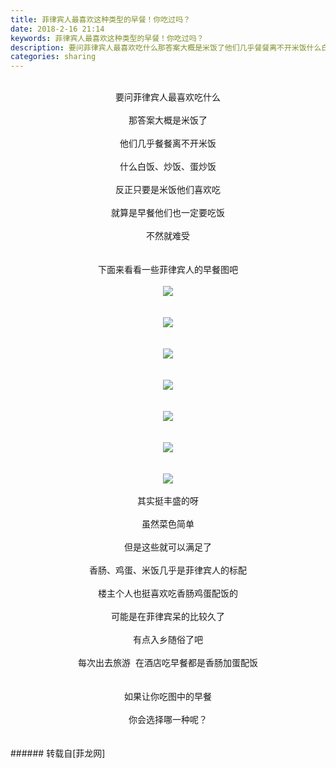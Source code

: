 ```yaml
---
title: 菲律宾人最喜欢这种类型的早餐！你吃过吗？
date: 2018-2-16 21:14
keywords: 菲律宾人最喜欢这种类型的早餐！你吃过吗？
description: 要问菲律宾人最喜欢吃什么那答案大概是米饭了他们几乎餐餐离不开米饭什么白饭、炒饭、蛋炒饭反正只要是米饭他们喜欢吃就算是早餐他们也一定要吃饭不然就难受下面来看看一些菲律宾人的早餐图吧其实挺丰盛的呀虽然菜色简单但是这些就可以满足了香肠、鸡蛋、米饭几乎是菲律宾人的标配楼主个人也挺喜欢吃香肠鸡蛋配饭的可能是在菲律宾呆的比较久了有点入乡随俗了吧每次出去旅游  在酒店吃早餐都是香肠加蛋配饭如果让你吃图中的早餐你会选择哪一种呢？
categories: sharing
---
```

<td class="t_f" id="postmessage_1147239">

<br/>
<div align="center">要问菲律宾人最喜欢吃什么</div><br/>
<div align="center">那答案大概是米饭了</div><br/>
<div align="center">他们几乎餐餐离不开米饭</div><br/>
<div align="center">什么白饭、炒饭、蛋炒饭</div><br/>
<div align="center">反正只要是米饭他们喜欢吃</div><br/>
<div align="center">就算是早餐他们也一定要吃饭</div><br/>
<div align="center">不然就难受</div><br/>
<br/>
<div align="center">下面来看看一些菲律宾人的早餐图吧</div><br/>
<div align="center">

<img aid="769575" data-cf-modified-6212e7578b0b6e72a34537a3-="" file="data/attachment/forum/201802/16/211012tceuw82iwd4jg8bm.png.thumb.jpg" id="aimg_769575" inpost="1" onclick="" onmouseover="" src="http://www.flw.ph/data/attachment/forum/201802/16/211012tceuw82iwd4jg8bm.png" style="cursor:pointer" zoomfile="data/attachment/forum/201802/16/211012tceuw82iwd4jg8bm.png"/>


</div><br/>
<br/>
<div align="center">

<img aid="769576" data-cf-modified-6212e7578b0b6e72a34537a3-="" file="data/attachment/forum/201802/16/211023rr600ldf5h67lv5n.png.thumb.jpg" id="aimg_769576" inpost="1" onclick="" onmouseover="" src="http://www.flw.ph/data/attachment/forum/201802/16/211023rr600ldf5h67lv5n.png" style="cursor:pointer" zoomfile="data/attachment/forum/201802/16/211023rr600ldf5h67lv5n.png"/>


</div><br/>
<br/>
<div align="center">

<img aid="769577" data-cf-modified-6212e7578b0b6e72a34537a3-="" file="data/attachment/forum/201802/16/211025yzw0ywko4yggw21m.jpg.thumb.jpg" id="aimg_769577" inpost="1" onclick="" onmouseover="" src="http://www.flw.ph/data/attachment/forum/201802/16/211025yzw0ywko4yggw21m.jpg" style="cursor:pointer" zoomfile="data/attachment/forum/201802/16/211025yzw0ywko4yggw21m.jpg"/>


</div><br/>
<br/>
<div align="center">

<img aid="769578" data-cf-modified-6212e7578b0b6e72a34537a3-="" file="data/attachment/forum/201802/16/211028tl5uubbnx04m47bo.png.thumb.jpg" id="aimg_769578" inpost="1" onclick="" onmouseover="" src="http://www.flw.ph/data/attachment/forum/201802/16/211028tl5uubbnx04m47bo.png" style="cursor:pointer" zoomfile="data/attachment/forum/201802/16/211028tl5uubbnx04m47bo.png"/>


</div><br/>
<br/>
<div align="center">

<img aid="769579" data-cf-modified-6212e7578b0b6e72a34537a3-="" file="data/attachment/forum/201802/16/211031qpccnnqznbn44u4p.png.thumb.jpg" id="aimg_769579" inpost="1" onclick="" onmouseover="" src="http://www.flw.ph/data/attachment/forum/201802/16/211031qpccnnqznbn44u4p.png" style="cursor:pointer" zoomfile="data/attachment/forum/201802/16/211031qpccnnqznbn44u4p.png"/>


</div><br/>
<br/>
<div align="center">

<img aid="769580" data-cf-modified-6212e7578b0b6e72a34537a3-="" file="data/attachment/forum/201802/16/211033x003fkzffa6kfy6b.png.thumb.jpg" id="aimg_769580" inpost="1" onclick="" onmouseover="" src="http://www.flw.ph/data/attachment/forum/201802/16/211033x003fkzffa6kfy6b.png" style="cursor:pointer" zoomfile="data/attachment/forum/201802/16/211033x003fkzffa6kfy6b.png"/>


</div><br/>
<br/>
<div align="center">

<img aid="769581" data-cf-modified-6212e7578b0b6e72a34537a3-="" file="data/attachment/forum/201802/16/211035te9k8kgu9ia4pfee.png.thumb.jpg" id="aimg_769581" inpost="1" onclick="" onmouseover="" src="http://www.flw.ph/data/attachment/forum/201802/16/211035te9k8kgu9ia4pfee.png" style="cursor:pointer" zoomfile="data/attachment/forum/201802/16/211035te9k8kgu9ia4pfee.png"/>


</div><br/>
<div align="center">其实挺丰盛的呀</div><br/>
<div align="center">虽然菜色简单</div><br/>
<div align="center">但是这些就可以满足了</div><br/>
<div align="center">香肠、鸡蛋、米饭几乎是菲律宾人的标配</div><br/>
<div align="center">楼主个人也挺喜欢吃香肠鸡蛋配饭的</div><br/>
<div align="center">可能是在菲律宾呆的比较久了</div><br/>
<div align="center">有点入乡随俗了吧</div><br/>
<div align="center">每次出去旅游  在酒店吃早餐都是香肠加蛋配饭</div><br/>
<br/>
<div align="center">如果让你吃图中的早餐</div><br/>
<div align="center">你会选择哪一种呢？</div><br/>
<br/>
</td>
###### 转载自[菲龙网]